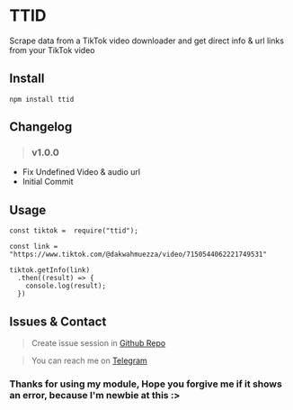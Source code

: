 # TTID
Scrape data from a TikTok video downloader and get direct info & url links from your TikTok video

## Install
```
npm install ttid
```

## Changelog
> ### v1.0.0
- Fix Undefined Video & audio url
- Initial Commit

## Usage
```
const tiktok =  require("ttid");

const link = "https://www.tiktok.com/@dakwahmuezza/video/7150544062221749531"

tiktok.getInfo(link)
  .then((result) => {
    console.log(result);
  })
```

## Issues & Contact
> Create issue session in [Github Repo](https://github.com/wffzy/ttid/issues)

> You can reach me on [Telegram](https://t.me@zrvxf2)

### Thanks for using my module, Hope you forgive me if it shows an error, because I'm newbie at this :>
